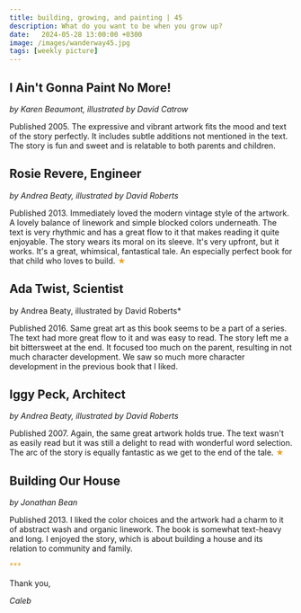 ```yaml
---
title: building, growing, and painting | 45
description: What do you want to be when you grow up?
date:   2024-05-28 13:00:00 +0300
image: /images/wanderway45.jpg
tags: [weekly picture]
---
```


## I Ain't Gonna Paint No More!
*by Karen Beaumont, illustrated by David Catrow*

Published 2005. The expressive and vibrant artwork fits the mood and text of the story perfectly. It includes subtle additions not mentioned in the text. The story is fun and sweet and is relatable to both parents and children. 
 
## Rosie Revere, Engineer
*by Andrea Beaty, illustrated by David Roberts*

Published 2013. Immediately loved the modern vintage style of the artwork. A lovely balance of linework and simple blocked colors underneath. The text is very rhythmic and has a great flow to it that makes reading it quite enjoyable. The story wears its moral on its sleeve. It's very upfront, but it works. It's a great, whimsical, fantastical tale. An especially perfect book for that child who loves to build. <h style="color:#E7A526;">★</h>
 
## Ada Twist, Scientist
by Andrea Beaty, illustrated by David Roberts*

Published 2016. Same great art as this book seems to be a part of a series. The text had more great flow to it and was easy to read. The story left me a bit bittersweet at the end. It focused too much on the parent, resulting in not much character development. We saw so much more character development in the previous book that I liked. 
 
## Iggy Peck, Architect
*by Andrea Beaty, illustrated by David Roberts*

Published 2007. Again, the same great artwork holds true. The text wasn't as easily read but it was still a delight to read with wonderful word selection. The arc of the story is equally fantastic as we get to the end of the tale. <h style="color:#E7A526;">★</h>
 
## Building Our House
*by Jonathan Bean*

Published 2013. I liked the color choices and the artwork had a charm to it of abstract wash and organic linework. The book is somewhat text-heavy and long. I enjoyed the story, which is about building a house and its relation to community and family. 

<h style="color:#E7A526;">***</h>

Thank you,

*Caleb*